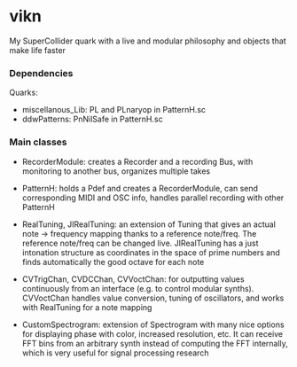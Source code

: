 # vikn
 My SuperCollider quark with a live and modular philosophy and objects that make life faster
 
### Dependencies
Quarks:
- miscellanous_Lib: PL and PLnaryop in PatternH.sc
- ddwPatterns: PnNilSafe in PatternH.sc
 
### Main classes
- RecorderModule: creates a Recorder and a recording Bus, with monitoring to another bus, organizes multiple takes
- PatternH: holds a Pdef and creates a RecorderModule, can send corresponding MIDI and OSC info, handles parallel recording with other PatternH

- RealTuning, JIRealTuning: an extension of Tuning that gives an actual note -> frequency mapping thanks to a reference note/freq. The reference note/freq can be changed live. JIRealTuning has a just intonation structure as coordinates in the space of prime numbers and finds automatically the good octave for each note

- CVTrigChan, CVDCChan, CVVoctChan: for outputting values continuously from an interface (e.g. to control modular synths). CVVoctChan handles value conversion, tuning of oscillators, and works with RealTuning for a note mapping

- CustomSpectrogram: extension of Spectrogram with many nice options for displaying phase with color, increased resolution, etc. It can receive FFT bins from an arbitrary synth instead of computing the FFT internally, which is very useful for signal processing research
